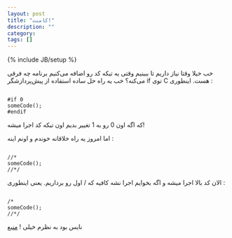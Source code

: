 ```yaml
---
layout: post
title: "کامنت!"
description: ""
category: 
tags: []
---
```

{% include JB/setup %}

<p>
خب خیلا وقتا نیاز داریم تا ببینیم وقتی یه تیکه کد رو اضافه می‌کنیم برنامه چه فرقی می‌کنه؟ خب یه راه حل ساده استفاده از پیش‌پردازشگر if توی C هست. اینطوری :
</p>
<code>
#if 0
someCode();
#endif
</code>
<p>
که اگه اون 0 رو به 1 تغییر بدیم اون تیکه کد اجرا میشه! 
</p>
<p>
اما امروز یه راه خلاقانه خوندم و اونم اینه :
</p>
<code>
//*
someCode();
//*/
</code>
<p>
الان کد بالا اجرا میشه و اگه بخوایم اجرا نشه کافیه که / اول رو برداریم. یعنی اینطوری :
</p>
<code>
/*
someCode();
//*/
</code>
<p>
نایس بود به نظرم خیلی !
<a href="https://coderwall.com/p/zbc2zw">منبع</a>
</p>

